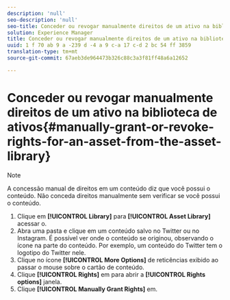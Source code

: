 ```yaml
---
description: 'null'
seo-description: 'null'
seo-title: Conceder ou revogar manualmente direitos de um ativo na biblioteca de ativos
solution: Experience Manager
title: Conceder ou revogar manualmente direitos de um ativo na biblioteca de ativos
uuid: 1 f 70 ab 9 a -239 d -4 a 9 c-a 17 c-d 2 bc 54 ff 3859
translation-type: tm+mt
source-git-commit: 67aeb3de964473b326c88c3a3f81ff48a6a12652

---
```



# Conceder ou revogar manualmente direitos de um ativo na biblioteca de ativos{#manually-grant-or-revoke-rights-for-an-asset-from-the-asset-library}

>[!NOTE]
>
>A concessão manual de direitos em um conteúdo diz que você possui o conteúdo. Não conceda direitos manualmente sem verificar se você possui o conteúdo.

1. Clique em **[!UICONTROL Library]** para **[!UICONTROL Asset Library]** acessar o.
1. Abra uma pasta e clique em um conteúdo salvo no Twitter ou no Instagram. É possível ver onde o conteúdo se originou, observando o ícone na parte do conteúdo. Por exemplo, um conteúdo do Twitter tem o logotipo do Twitter nele.
1. Clique no ícone **[!UICONTROL More Options]** de reticências exibido ao passar o mouse sobre o cartão de conteúdo.
1. Clique **[!UICONTROL Rights]** em para abrir a **[!UICONTROL Rights options]** janela.
1. Clique **[!UICONTROL Manually Grant Rights]** em.
